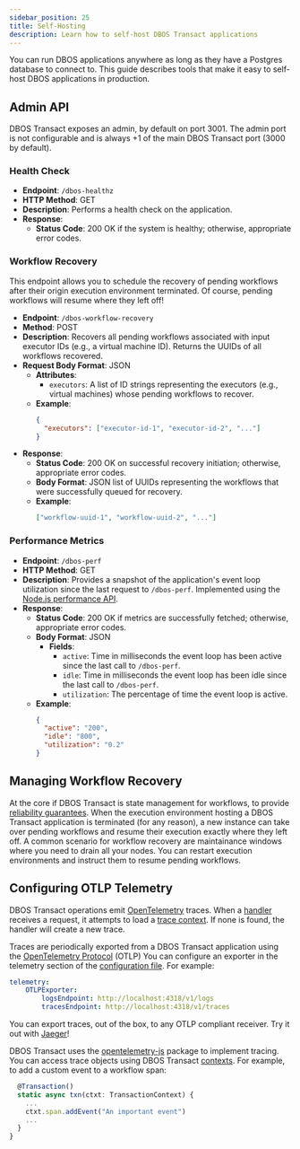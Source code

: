 ```yaml
---
sidebar_position: 25
title: Self-Hosting
description: Learn how to self-host DBOS Transact applications
---
```


You can run DBOS applications anywhere as long as they have a Postgres database to connect to.
This guide describes tools that make it easy to self-host DBOS applications in production.

## Admin API

DBOS Transact exposes an admin, by default on port 3001.
The admin port is not configurable and is always +1 of the main DBOS Transact port (3000 by default).

### Health Check

- **Endpoint**: `/dbos-healthz`
- **HTTP Method**: GET
- **Description**: Performs a health check on the application.
- **Response**:
  - **Status Code**: 200 OK if the system is healthy; otherwise, appropriate error codes.

### Workflow Recovery

This endpoint allows you to schedule the recovery of pending workflows after their origin execution environment terminated.
Of course, pending workflows will resume where they left off!

- **Endpoint**: `/dbos-workflow-recovery`
- **Method**: POST
- **Description**: Recovers all pending workflows associated with input executor IDs (e.g., a virtual machine ID). Returns the UUIDs of all workflows recovered.
- **Request Body Format**: JSON
  - **Attributes**:
    - `executors`: A list of ID strings representing the executors (e.g., virtual machines) whose pending workflows to recover.
  - **Example**:
    ```json
    {
      "executors": ["executor-id-1", "executor-id-2", "..."]
    }
- **Response**:
  - **Status Code**: 200 OK on successful recovery initiation; otherwise, appropriate error codes.
  - **Body Format**: JSON list of UUIDs representing the workflows that were successfully queued for recovery.
  - **Example**:
    ```json
    ["workflow-uuid-1", "workflow-uuid-2", "..."]
    ```

### Performance Metrics

- **Endpoint**: `/dbos-perf`
- **HTTP Method**: GET
- **Description**: Provides a snapshot of the application's event loop utilization since the last request to `/dbos-perf`. Implemented using the [Node.js performance API](https://nodejs.org/api/perf_hooks.html#performanceeventlooputilizationutilization1-utilization2).
- **Response**:
  - **Status Code**: 200 OK if metrics are successfully fetched; otherwise, appropriate error codes.
  - **Body Format**: JSON
    - **Fields**:
      - `active`: Time in milliseconds the event loop has been active since the last call to `/dbos-perf`.
      - `idle`: Time in milliseconds the event loop has been idle since the last call to `/dbos-perf`.
      - `utilization`: The percentage of time the event loop is active.
  - **Example**:
    ```json
    {
      "active": "200",
      "idle": "800",
      "utilization": "0.2"
    }
    ```

## Managing Workflow Recovery

At the core if DBOS Transact is state management for workflows, to provide [reliability guarantees](./workflow-tutorial#reliability-guarantees).
When the execution environment hosting a DBOS Transact application is terminated (for any reason), a new instance can take over pending workflows and resume their execution exactly where they left off. A common scenario for workflow recovery are maintainance windows where you need to drain all your nodes. You can restart execution environments and instruct them to resume pending workflows.

## Configuring OTLP Telemetry

DBOS Transact operations emit [OpenTelemetry](https://opentelemetry.io/) traces. When a [handler](./http-serving-tutorial) receives a request, it attempts to load a [trace context](https://opentelemetry.io/docs/concepts/context-propagation/). If none is found, the handler will create a new trace.

Traces are periodically exported from a DBOS Transact application using the [OpenTelemetry Protocol](https://opentelemetry.io/docs/specs/otlp/) (OTLP)
You can configure an exporter in the telemetry section of the [configuration file](../api-reference/configuration). For example:
```yaml
telemetry:
    OTLPExporter:
        logsEndpoint: http://localhost:4318/v1/logs
        tracesEndpoint: http://localhost:4318/v1/traces
```

You can export traces, out of the box, to any OTLP compliant receiver. Try it out with [Jaeger](https://www.jaegertracing.io/docs/latest/getting-started/)!

DBOS Transact uses the [opentelemetry-js](https://github.com/open-telemetry/opentelemetry-js/) package to implement tracing.
You can access trace objects using DBOS Transact [contexts](../api-reference/contexts). For example, to add a custom event to a workflow span:
```javascript
  @Transaction()
  static async txn(ctxt: TransactionContext) {
    ...
    ctxt.span.addEvent("An important event")
    ...
  }
}
```
